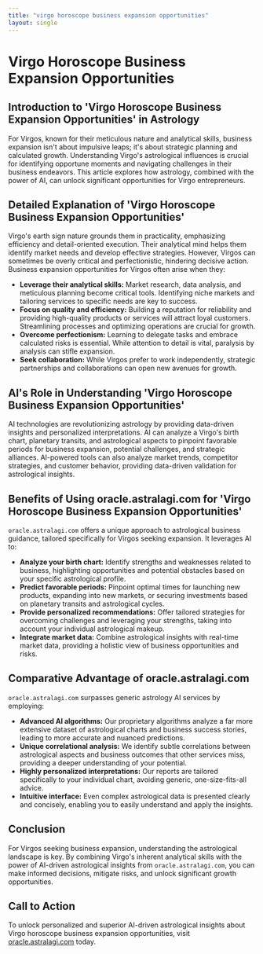 ```yaml
---
title: "virgo horoscope business expansion opportunities"
layout: single
---
```


# Virgo Horoscope Business Expansion Opportunities

## Introduction to 'Virgo Horoscope Business Expansion Opportunities' in Astrology

For Virgos, known for their meticulous nature and analytical skills, business expansion isn't about impulsive leaps; it's about strategic planning and calculated growth.  Understanding Virgo's astrological influences is crucial for identifying opportune moments and navigating challenges in their business endeavors. This article explores how astrology, combined with the power of AI, can unlock significant opportunities for Virgo entrepreneurs.

## Detailed Explanation of 'Virgo Horoscope Business Expansion Opportunities'

Virgo's earth sign nature grounds them in practicality, emphasizing efficiency and detail-oriented execution.  Their analytical mind helps them identify market needs and develop effective strategies. However, Virgos can sometimes be overly critical and perfectionistic, hindering decisive action. Business expansion opportunities for Virgos often arise when they:

* **Leverage their analytical skills:**  Market research, data analysis, and meticulous planning become critical tools.  Identifying niche markets and tailoring services to specific needs are key to success.
* **Focus on quality and efficiency:**  Building a reputation for reliability and providing high-quality products or services will attract loyal customers. Streamlining processes and optimizing operations are crucial for growth.
* **Overcome perfectionism:**  Learning to delegate tasks and embrace calculated risks is essential.  While attention to detail is vital, paralysis by analysis can stifle expansion.
* **Seek collaboration:**  While Virgos prefer to work independently, strategic partnerships and collaborations can open new avenues for growth.


## AI's Role in Understanding 'Virgo Horoscope Business Expansion Opportunities'

AI technologies are revolutionizing astrology by providing data-driven insights and personalized interpretations.  AI can analyze a Virgo's birth chart, planetary transits, and astrological aspects to pinpoint favorable periods for business expansion, potential challenges, and strategic alliances.  AI-powered tools can also analyze market trends, competitor strategies, and customer behavior, providing data-driven validation for astrological insights.


## Benefits of Using oracle.astralagi.com for 'Virgo Horoscope Business Expansion Opportunities'

`oracle.astralagi.com` offers a unique approach to astrological business guidance, tailored specifically for Virgos seeking expansion.  It leverages AI to:

* **Analyze your birth chart:**  Identify strengths and weaknesses related to business, highlighting opportunities and potential obstacles based on your specific astrological profile.
* **Predict favorable periods:**  Pinpoint optimal times for launching new products, expanding into new markets, or securing investments based on planetary transits and astrological cycles.
* **Provide personalized recommendations:** Offer tailored strategies for overcoming challenges and leveraging your strengths, taking into account your individual astrological makeup.
* **Integrate market data:**  Combine astrological insights with real-time market data, providing a holistic view of business opportunities and risks.


## Comparative Advantage of oracle.astralagi.com

`oracle.astralagi.com` surpasses generic astrology AI services by employing:

* **Advanced AI algorithms:** Our proprietary algorithms analyze a far more extensive dataset of astrological charts and business success stories, leading to more accurate and nuanced predictions.
* **Unique correlational analysis:** We identify subtle correlations between astrological aspects and business outcomes that other services miss, providing a deeper understanding of your potential.
* **Highly personalized interpretations:** Our reports are tailored specifically to your individual chart, avoiding generic, one-size-fits-all advice.
* **Intuitive interface:**  Even complex astrological data is presented clearly and concisely, enabling you to easily understand and apply the insights.


## Conclusion

For Virgos seeking business expansion, understanding the astrological landscape is key.  By combining Virgo's inherent analytical skills with the power of AI-driven astrological insights from `oracle.astralagi.com`, you can make informed decisions, mitigate risks, and unlock significant growth opportunities.


## Call to Action

To unlock personalized and superior AI-driven astrological insights about Virgo horoscope business expansion opportunities, visit [oracle.astralagi.com](https://oracle.astralagi.com) today.